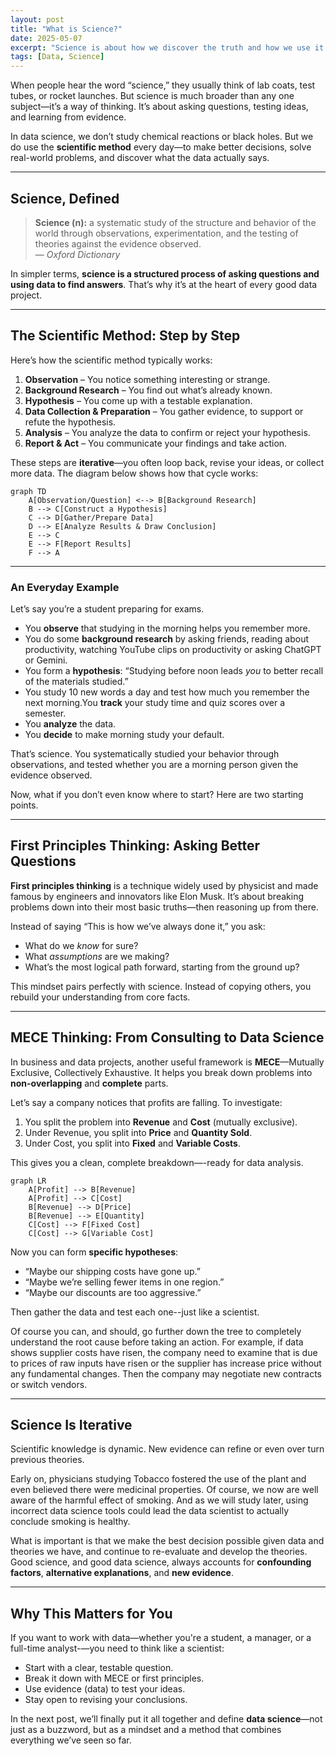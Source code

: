 ```yaml
---
layout: post
title: "What is Science?"
date: 2025-05-07
excerpt: "Science is about how we discover the truth and how we use it."
tags: [Data, Science]
---
```


When people hear the word “science,” they usually think of lab coats, test tubes, or rocket launches. But science is much broader than any one subject—it’s a way of thinking. It’s about asking questions, testing ideas, and learning from evidence.

In data science, we don’t study chemical reactions or black holes. But we do use the **scientific method** every day—to make better decisions, solve real-world problems, and discover what the data actually says.

---

## Science, Defined

> **Science (n):** a systematic study of the structure and behavior of the world through observations, experimentation, and the testing of theories against the evidence observed.  
> — *Oxford Dictionary*

In simpler terms, **science is a structured process of asking questions and using data to find answers**. That’s why it’s at the heart of every good data project.

---

## The Scientific Method: Step by Step

Here’s how the scientific method typically works:

1. **Observation** – You notice something interesting or strange.
2. **Background Research** – You find out what’s already known.
3. **Hypothesis** – You come up with a testable explanation.
4. **Data Collection & Preparation** – You gather evidence, to support or refute the hypothesis.
5. **Analysis** – You analyze the data to confirm or reject your hypothesis.
6. **Report & Act** – You communicate your findings and take action.

These steps are **iterative**—you often loop back, revise your ideas, or collect more data. The diagram below shows how that cycle works:

```mermaid
graph TD
    A[Observation/Question] <--> B[Background Research]
    B --> C[Construct a Hypothesis]
    C --> D[Gather/Prepare Data]
    D --> E[Analyze Results & Draw Conclusion]
    E --> C
    E --> F[Report Results]
    F --> A
```

---

### An Everyday Example

Let’s say you’re a student preparing for exams.

- You **observe** that studying in the morning helps you remember more.
- You do some **background research** by asking friends, reading about productivity, watching YouTube clips on productivity or asking ChatGPT or Gemini.
- You form a **hypothesis**: “Studying before noon leads *you* to better recall of the materials studied.”
- You study 10 new words a day and test how much you remember the next morning.You **track** your study time and quiz scores over a semester.
- You **analyze** the data.
- You **decide** to make morning study your default.

That’s science. You systematically studied your behavior through observations, and tested whether you are a morning person given the evidence observed.

Now, what if you don’t even know where to start? Here are two starting points.


---

## First Principles Thinking: Asking Better Questions


**First principles thinking** is a technique widely used by physicist and made famous by engineers and innovators like Elon Musk. It’s about breaking problems down into their most basic truths—then reasoning up from there.

Instead of saying “This is how we’ve always done it,” you ask:

- What do we *know* for sure?
- What *assumptions* are we making?
- What’s the most logical path forward, starting from the ground up?

This mindset pairs perfectly with science. Instead of copying others, you rebuild your understanding from core facts.

---

## MECE Thinking: From Consulting to Data Science

In business and data projects, another useful framework is **MECE**—Mutually Exclusive, Collectively Exhaustive. It helps you break down problems into **non-overlapping** and **complete** parts.

Let’s say a company notices that profits are falling. To investigate:

1. You split the problem into **Revenue** and **Cost** (mutually exclusive).
2. Under Revenue, you split into **Price** and **Quantity Sold**.
3. Under Cost, you split into **Fixed** and **Variable Costs**.

This gives you a clean, complete breakdown—-ready for data analysis.

```mermaid
graph LR
    A[Profit] --> B[Revenue]
    A[Profit] --> C[Cost]
    B[Revenue] --> D[Price]
    B[Revenue] --> E[Quantity]
    C[Cost] --> F[Fixed Cost]
    C[Cost] --> G[Variable Cost]
```

Now you can form **specific hypotheses**:

- “Maybe our shipping costs have gone up.”
- “Maybe we’re selling fewer items in one region.”
- “Maybe our discounts are too aggressive.”

Then gather the data and test each one--just like a scientist.

Of course you can, and should, go further down the tree to completely understand the root cause before taking an action. For example, if data shows supplier costs have risen, the company need to examine that is due to prices of raw inputs have risen or the supplier has increase price without any fundamental changes. Then the company may negotiate new contracts or switch vendors. 




---

## Science Is Iterative

Scientific knowledge is dynamic. New evidence can refine or even over turn previous theories.

Early on, physicians studying Tobacco fostered the use of the plant and even believed there were medicinal properties. Of course, we now are well aware of the harmful effect of smoking. And as we will study later, using incorrect data science tools could lead the data scientist to actually conclude smoking is healthy. 

What is important is that we make the best decision possible given data and theories we have, and continue to re-evaluate and develop the theories. Good science, and good data science, always accounts for **confounding factors**, **alternative explanations**, and **new evidence**.

---

## Why This Matters for You

If you want to work with data—whether you're a student, a manager, or a full-time analyst-—you need to think like a scientist:

- Start with a clear, testable question.
- Break it down with MECE or first principles.
- Use evidence (data) to test your ideas.
- Stay open to revising your conclusions.

In the next post, we’ll finally put it all together and define **data science**—not just as a buzzword, but as a mindset and a method that combines everything we’ve seen so far.

